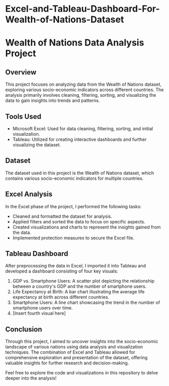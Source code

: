 # Excel-and-Tableau-Dashboard-For-Wealth-of-Nations-Dataset
# Wealth of Nations Data Analysis Project

## Overview
This project focuses on analyzing data from the Wealth of Nations dataset, exploring various socio-economic indicators across different countries. The analysis primarily involves cleaning, filtering, sorting, and visualizing the data to gain insights into trends and patterns.

## Tools Used
- Microsoft Excel: Used for data cleaning, filtering, sorting, and initial visualization.
- Tableau: Utilized for creating interactive dashboards and further visualizing the dataset.

## Dataset
The dataset used in this project is the Wealth of Nations dataset, which contains various socio-economic indicators for multiple countries.

## Excel Analysis
In the Excel phase of the project, I performed the following tasks:
- Cleaned and formatted the dataset for analysis.
- Applied filters and sorted the data to focus on specific aspects.
- Created visualizations and charts to represent the insights gained from the data.
- Implemented protection measures to secure the Excel file.

## Tableau Dashboard
After preprocessing the data in Excel, I imported it into Tableau and developed a dashboard consisting of four key visuals:
1. GDP vs. Smartphone Users: A scatter plot depicting the relationship between a country's GDP and the number of smartphone users.
2. Life Expectancy at Birth: A bar chart illustrating the average life expectancy at birth across different countries.
3. Smartphone Users: A line chart showcasing the trend in the number of smartphone users over time.
4. [Insert fourth visual here]

## Conclusion
Through this project, I aimed to uncover insights into the socio-economic landscape of various nations using data analysis and visualization techniques. The combination of Excel and Tableau allowed for comprehensive exploration and presentation of the dataset, offering valuable insights for further research and decision-making.

Feel free to explore the code and visualizations in this repository to delve deeper into the analysis!
